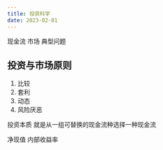 ```yaml
---
title: 投资科学
date: 2023-02-01
---
```




现金流 市场 典型问题

## 投资与市场原则 
1. 比较
2. 套利
3. 动态
4. 风险厌恶

投资本质 就是从一组可替换的现金流种选择一种现金流

净现值 内部收益率